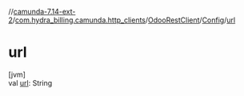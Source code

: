 //[camunda-7.14-ext-2](../../../../index.md)/[com.hydra_billing.camunda.http_clients](../../index.md)/[OdooRestClient](../index.md)/[Config](index.md)/[url](url.md)

# url

[jvm]\
val [url](url.md): String

